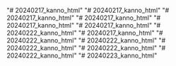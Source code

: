 "# 20240217_kanno_html" 
"# 20240217_kanno_html" 
"# 20240217_kanno_html" 
"# 20240217_kanno_html" 
"# 20240217_kanno_html" 
"# 20240217_kanno_html" 
"# 20240222_kanno_html" 
"# 20240217_kanno_html" 
"# 20240222_kanno_html" 
"# 20240222_kanno_html" 
"# 20240222_kanno_html" 
"# 20240222_kanno_html" 
"# 20240222_kanno_html" 
"# 20240223_kanno_html" 
